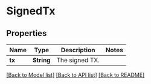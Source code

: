 # SignedTx

## Properties

Name | Type | Description | Notes
------------ | ------------- | ------------- | -------------
**tx** | **String** | The signed TX. | 

[[Back to Model list]](../README.md#documentation-for-models) [[Back to API list]](../README.md#documentation-for-api-endpoints) [[Back to README]](../README.md)


